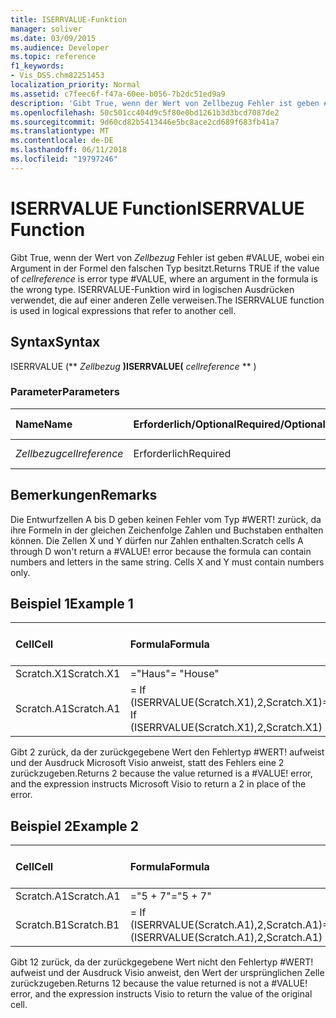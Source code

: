 ```yaml
---
title: ISERRVALUE-Funktion
manager: soliver
ms.date: 03/09/2015
ms.audience: Developer
ms.topic: reference
f1_keywords:
- Vis_DSS.chm82251453
localization_priority: Normal
ms.assetid: c7feec6f-f47a-60ee-b056-7b2dc51ed9a9
description: 'Gibt True, wenn der Wert von Zellbezug Fehler ist geben #VALUE, wobei ein Argument in der Formel den falschen Typ besitzt. ISERRVALUE-Funktion wird in logischen Ausdrücken verwendet, die auf einer anderen Zelle verweisen.'
ms.openlocfilehash: 50c501cc404d9c5f80e0bd1261b3d3bcd7087de2
ms.sourcegitcommit: 9d60cd82b5413446e5bc8ace2cd689f683fb41a7
ms.translationtype: MT
ms.contentlocale: de-DE
ms.lasthandoff: 06/11/2018
ms.locfileid: "19797246"
---
```

# <a name="iserrvalue-function"></a><span data-ttu-id="8d074-104">ISERRVALUE Function</span><span class="sxs-lookup"><span data-stu-id="8d074-104">ISERRVALUE Function</span></span>

<span data-ttu-id="8d074-105">Gibt True, wenn der Wert von _Zellbezug_ Fehler ist geben #VALUE, wobei ein Argument in der Formel den falschen Typ besitzt.</span><span class="sxs-lookup"><span data-stu-id="8d074-105">Returns TRUE if the value of  _cellreference_ is error type #VALUE, where an argument in the formula is the wrong type.</span></span> <span data-ttu-id="8d074-106">ISERRVALUE-Funktion wird in logischen Ausdrücken verwendet, die auf einer anderen Zelle verweisen.</span><span class="sxs-lookup"><span data-stu-id="8d074-106">The ISERRVALUE function is used in logical expressions that refer to another cell.</span></span> 
  
## <a name="syntax"></a><span data-ttu-id="8d074-107">Syntax</span><span class="sxs-lookup"><span data-stu-id="8d074-107">Syntax</span></span>

<span data-ttu-id="8d074-108">ISERRVALUE (** *Zellbezug* **)</span><span class="sxs-lookup"><span data-stu-id="8d074-108">ISERRVALUE(** *cellreference* ** )</span></span> 
  
### <a name="parameters"></a><span data-ttu-id="8d074-109">Parameter</span><span class="sxs-lookup"><span data-stu-id="8d074-109">Parameters</span></span>

|<span data-ttu-id="8d074-110">**Name**</span><span class="sxs-lookup"><span data-stu-id="8d074-110">**Name**</span></span>|<span data-ttu-id="8d074-111">**Erforderlich/Optional**</span><span class="sxs-lookup"><span data-stu-id="8d074-111">**Required/Optional**</span></span>|<span data-ttu-id="8d074-112">**Datentyp**</span><span class="sxs-lookup"><span data-stu-id="8d074-112">**Data Type**</span></span>|<span data-ttu-id="8d074-113">**Beschreibung**</span><span class="sxs-lookup"><span data-stu-id="8d074-113">**Description**</span></span>|
|:-----|:-----|:-----|:-----|
| <span data-ttu-id="8d074-114">_Zellbezug_</span><span class="sxs-lookup"><span data-stu-id="8d074-114">_cellreference_</span></span> <br/> |<span data-ttu-id="8d074-115">Erforderlich</span><span class="sxs-lookup"><span data-stu-id="8d074-115">Required</span></span>  <br/> |<span data-ttu-id="8d074-116">**String**</span><span class="sxs-lookup"><span data-stu-id="8d074-116">**String**</span></span> <br/> |<span data-ttu-id="8d074-117">Bezug auf eine Zelle.</span><span class="sxs-lookup"><span data-stu-id="8d074-117">Reference to a cell.</span></span>  <br/> |
   
## <a name="remarks"></a><span data-ttu-id="8d074-118">Bemerkungen</span><span class="sxs-lookup"><span data-stu-id="8d074-118">Remarks</span></span>

<span data-ttu-id="8d074-p103">Die Entwurfzellen A bis D geben keinen Fehler vom Typ #WERT! zurück, da ihre Formeln in der gleichen Zeichenfolge Zahlen und Buchstaben enthalten können. Die Zellen X und Y dürfen nur Zahlen enthalten.</span><span class="sxs-lookup"><span data-stu-id="8d074-p103">Scratch cells A through D won't return a #VALUE! error because the formula can contain numbers and letters in the same string. Cells X and Y must contain numbers only.</span></span> 
  
## <a name="example-1"></a><span data-ttu-id="8d074-122">Beispiel 1</span><span class="sxs-lookup"><span data-stu-id="8d074-122">Example 1</span></span>

|<span data-ttu-id="8d074-123">**Cell**</span><span class="sxs-lookup"><span data-stu-id="8d074-123">**Cell**</span></span>|<span data-ttu-id="8d074-124">**Formula**</span><span class="sxs-lookup"><span data-stu-id="8d074-124">**Formula**</span></span>|<span data-ttu-id="8d074-125">**Zurückgegebener Wert**</span><span class="sxs-lookup"><span data-stu-id="8d074-125">**Value returned**</span></span>|
|:-----|:-----|:-----|
|<span data-ttu-id="8d074-126">Scratch.X1</span><span class="sxs-lookup"><span data-stu-id="8d074-126">Scratch.X1</span></span>  <br/> |<span data-ttu-id="8d074-127">="Haus"</span><span class="sxs-lookup"><span data-stu-id="8d074-127">= "House"</span></span>  <br/> |<span data-ttu-id="8d074-128">#WERT!</span><span class="sxs-lookup"><span data-stu-id="8d074-128">#VALUE!</span></span>  <br/> |
|<span data-ttu-id="8d074-129">Scratch.A1</span><span class="sxs-lookup"><span data-stu-id="8d074-129">Scratch.A1</span></span>  <br/> |<span data-ttu-id="8d074-130">= If (ISERRVALUE(Scratch.X1),2,Scratch.X1)</span><span class="sxs-lookup"><span data-stu-id="8d074-130">= If (ISERRVALUE(Scratch.X1),2,Scratch.X1)</span></span>  <br/> |<span data-ttu-id="8d074-131">2</span><span class="sxs-lookup"><span data-stu-id="8d074-131">2</span></span>  <br/> |
   
<span data-ttu-id="8d074-p104">Gibt 2 zurück, da der zurückgegebene Wert den Fehlertyp #WERT! aufweist und der Ausdruck Microsoft Visio anweist, statt des Fehlers eine 2 zurückzugeben.</span><span class="sxs-lookup"><span data-stu-id="8d074-p104">Returns 2 because the value returned is a #VALUE! error, and the expression instructs Microsoft Visio to return a 2 in place of the error.</span></span>
  
## <a name="example-2"></a><span data-ttu-id="8d074-134">Beispiel 2</span><span class="sxs-lookup"><span data-stu-id="8d074-134">Example 2</span></span>

|<span data-ttu-id="8d074-135">**Cell**</span><span class="sxs-lookup"><span data-stu-id="8d074-135">**Cell**</span></span>|<span data-ttu-id="8d074-136">**Formula**</span><span class="sxs-lookup"><span data-stu-id="8d074-136">**Formula**</span></span>|<span data-ttu-id="8d074-137">**Zurückgegebener Wert**</span><span class="sxs-lookup"><span data-stu-id="8d074-137">**Value returned**</span></span>|
|:-----|:-----|:-----|
|<span data-ttu-id="8d074-138">Scratch.A1</span><span class="sxs-lookup"><span data-stu-id="8d074-138">Scratch.A1</span></span>  <br/> |<span data-ttu-id="8d074-139">="5 + 7"</span><span class="sxs-lookup"><span data-stu-id="8d074-139">="5 + 7"</span></span>  <br/> |<span data-ttu-id="8d074-140">5 + 7</span><span class="sxs-lookup"><span data-stu-id="8d074-140">5 + 7</span></span>  <br/> |
|<span data-ttu-id="8d074-141">Scratch.B1</span><span class="sxs-lookup"><span data-stu-id="8d074-141">Scratch.B1</span></span>  <br/> |<span data-ttu-id="8d074-142">= If (ISERRVALUE(Scratch.A1),2,Scratch.A1)</span><span class="sxs-lookup"><span data-stu-id="8d074-142">=If (ISERRVALUE(Scratch.A1),2,Scratch.A1)</span></span>  <br/> |<span data-ttu-id="8d074-143">5 + 7</span><span class="sxs-lookup"><span data-stu-id="8d074-143">5 + 7</span></span>  <br/> |
   
<span data-ttu-id="8d074-p105">Gibt 12 zurück, da der zurückgegebene Wert nicht den Fehlertyp #WERT! aufweist und der Ausdruck Visio anweist, den Wert der ursprünglichen Zelle zurückzugeben.</span><span class="sxs-lookup"><span data-stu-id="8d074-p105">Returns 12 because the value returned is not a #VALUE! error, and the expression instructs Visio to return the value of the original cell.</span></span>
  

